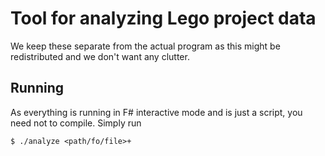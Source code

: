 # Tool for analyzing Lego project data #

We keep these separate from the actual program as this might be
redistributed and we don't want any clutter.

## Running

As everything is running in F# interactive mode and is just a script,
you need not to compile. Simply run

```
$ ./analyze <path/fo/file>+
```
